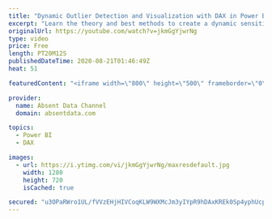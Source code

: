 ```yaml
---
title: "Dynamic Outlier Detection and Visualization with DAX in Power BI"
excerpt: "Learn the theory and best methods to create a dynamic sensitive outlier detectionand customize it to your particular dataset."
originalUrl: https://youtube.com/watch?v=jkmGgYjwrNg
type: video
price: Free
length: PT20M12S
publishedDateTime: 2020-08-21T01:46:49Z
heat: 51

featuredContent: "<iframe width=\"800\" height=\"500\" frameborder=\"0\" src=\"https://www.youtube.com/embed/jkmGgYjwrNg\" allow=\"accelerometer; autoplay; encrypted-media; gyroscope; picture-in-picture\" allowfullscreen></iframe>"

provider:
  name: Absent Data Channel
  domain: absentdata.com

topics:
  - Power BI
  - DAX

images:
  - url: https://i.ytimg.com/vi/jkmGgYjwrNg/maxresdefault.jpg
    width: 1280
    height: 720
    isCached: true

secured: "u3OPaRWro1UL/fVVzEHjHIVCoqKLW9WXMcJm3yIYpR9hDAxKREk0Sp4yphUcpR0EMIFevjuRAz00uh9205/WjqjW9Z74Os1Bc+4EHaFRUMfcav5eLwQ9qNRnfHVXIMsnc7rVVd86jNKH1jtOXc97fGdd9czNvkXruo9RLDm04SlClgHhdgqZOpNHcgUDCWM8MuhN8oKyJT3rlFErwgHyzRyv7NSW8ucJig8SLIwE9RcWYoLJPmWrXZbBoQWYWDlsM0LYqt17hDeTqFCOh//TFtM68Wiz5LbM0zW7kZ5YmzQoTp/oBsZcMoe1ecmKpkfjQHqZuzjkDZmR+I+5ydmRHB4RBa+mXSQGIVdUEmKItFU8Xjq+zyFu0HOyx1yu++1m6qWjOKvXvx02ow7If4dAAgwI3lTsmixXYcsht6LlD6Q=;MYkxOXjD4aGMQs1c3FkTNQ=="
---
```


